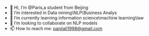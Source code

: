 - 👋 Hi, I’m @Paris,a student from Beijing
- 👀 I’m interested in Data mining\NLP\Business Analys
- 🌱 I’m currently learning information science\machine learning\law
- 💞️ I’m looking to collaborate on NLP models
- 📫 How to reach me: panjiali1998@gmail.com

<!---
Paris-an/Paris-an is a ✨ special ✨ repository because its `README.md` (this file) appears on your GitHub profile.
You can click the Preview link to take a look at your changes.
--->
